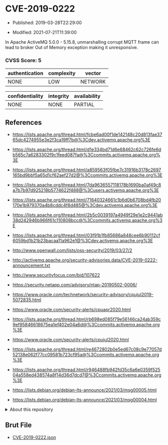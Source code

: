 # CVE-2019-0222

- Published: 2019-03-28T22:29:00

- Modified: 2021-07-21T11:39:00

In Apache ActiveMQ 5.0.0 - 5.15.8, unmarshalling corrupt MQTT frame can lead to broker Out of Memory exception making it unresponsive.

### CVSS Score: **5**

| authentication | complexity | vector |
| --- | --- | --- |
| NONE | LOW | NETWORK |

| confidentiality | integrity | availability |
| --- | --- | --- |
| NONE | NONE | PARTIAL |

## References

* https://lists.apache.org/thread.html/fcbe6ad00f1de142148c20d813fae3765dc4274955e3e2f3ca19ff7b@%3Cdev.activemq.apache.org%3E

* https://lists.apache.org/thread.html/d1e334bd71d6e68462c62c726fe6db565c7a6283302f9c1feed087fa@%3Ccommits.activemq.apache.org%3E

* https://lists.apache.org/thread.html/a859563f05fbe7c31916b3178c2697165bd9bbf5a65d1cf62aef27d2@%3Ccommits.activemq.apache.org%3E

* https://lists.apache.org/thread.html/7da9636557118178b1690ba0af49c8a7b7b97d925218b5774622f488@%3Cusers.activemq.apache.org%3E

* https://lists.apache.org/thread.html/71640324661c1b6d0b6708bd4fb20170e1b979370a4b8cddc4f8d485@%3Cdev.activemq.apache.org%3E

* https://lists.apache.org/thread.html/2b5c0039197a4949f29e1e2c9441ab38d242946b966f61c110808bcc@%3Ccommits.activemq.apache.org%3E

* https://lists.apache.org/thread.html/03f91b1fb85686a848cee6b90112cf6059bd1b21b23bacaa11a962e1@%3Cdev.activemq.apache.org%3E

* http://www.openwall.com/lists/oss-security/2019/03/27/2

* http://activemq.apache.org/security-advisories.data/CVE-2019-0222-announcement.txt

* http://www.securityfocus.com/bid/107622

* https://security.netapp.com/advisory/ntap-20190502-0006/

* https://www.oracle.com/technetwork/security-advisory/cpujul2019-5072835.html

* https://www.oracle.com/security-alerts/cpuapr2020.html

* https://lists.apache.org/thread.html/rb698ed085f79e56146ca24ab359c9ef95846618675ea1ef402e04a6d@%3Ccommits.activemq.apache.org%3E

* https://www.oracle.com/security-alerts/cpujul2020.html

* https://lists.apache.org/thread.html/re4672802b0e5ed67c08c9e77057d52138e062f77cc09581b723cf95a@%3Ccommits.activemq.apache.org%3E

* https://lists.apache.org/thread.html/r946488fb942fd35c6a6e0359f52504a558ed438574a8f14d36d7dcd7@%3Ccommits.activemq.apache.org%3E

* https://lists.debian.org/debian-lts-announce/2021/03/msg00005.html

* https://lists.debian.org/debian-lts-announce/2021/03/msg00004.html

<details>
<summary>About this repository</summary> 

  This repository is part of the project [Live Hack CVE](https://github.com/Live-Hack-CVE). Main website can be found [www.live-hack.org](https://www.live-hack.org) 
  
  Made by [Sn0wAlice](https://github.com/Sn0wAlice) for the people that care about security and need to have a feed of the latest CVEs. Hope you enjoy it, don't forget to star the repo and follow me on [Twitter](https://twitter.com/Sn0wAlice) and [Github](https://github.com/Sn0wAlice). And that is my [personnal website](https://www.alice-snow.me/)

  - [Home Page](https://github.com/Live-Hack-CVE)
  - [Framework](https://github.com/Live-Hack-CVE/cve-framework)
  - [CVE database](https://github.com/Live-Hack-CVE/full_database)
  - [Changelog](https://github.com/Live-Hack-CVE/Changelog)
</details>

## Brut File

* [CVE-2019-0222.json](https://raw.githubusercontent.com/Live-Hack-CVE/full_database/main/cves/2019/CVE-2019-0222.json)

